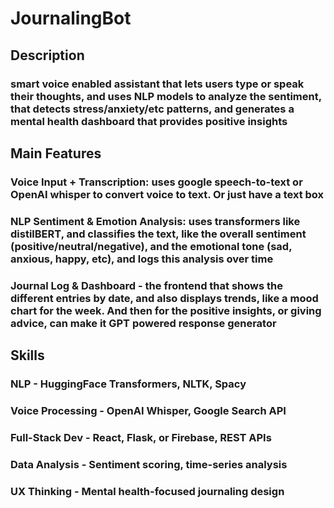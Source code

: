 # JournalingBot

## Description
### smart voice enabled assistant that lets users type or speak their thoughts, and uses NLP models to analyze the sentiment, that detects stress/anxiety/etc patterns, and generates a mental health dashboard that provides positive insights

## Main Features
### Voice Input + Transcription: uses google speech-to-text or OpenAI whisper to convert voice to text. Or just have a text box
### NLP Sentiment & Emotion Analysis: uses transformers like distilBERT, and classifies the text, like the overall sentiment (positive/neutral/negative), and the emotional tone (sad, anxious, happy, etc), and logs this analysis over time
### Journal Log & Dashboard - the frontend that shows the different entries by date, and also displays trends, like a mood chart for the week. And then for the positive insights, or giving advice, can make it GPT powered response generator

## Skills
### NLP - HuggingFace Transformers, NLTK, Spacy
### Voice Processing - OpenAI Whisper, Google Search API
### Full-Stack Dev - React, Flask, or Firebase, REST APIs
### Data Analysis - Sentiment scoring, time-series analysis
### UX Thinking - Mental health-focused journaling design

